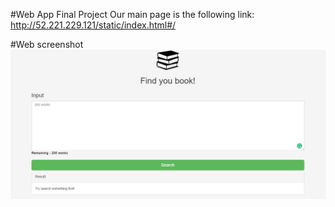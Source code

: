 #Web App Final Project
Our main page is the following link: http://52.221.229.121/static/index.html#/

#Web screenshot
![alt text](ImageSource/mainpage.PNG "Webpage")
